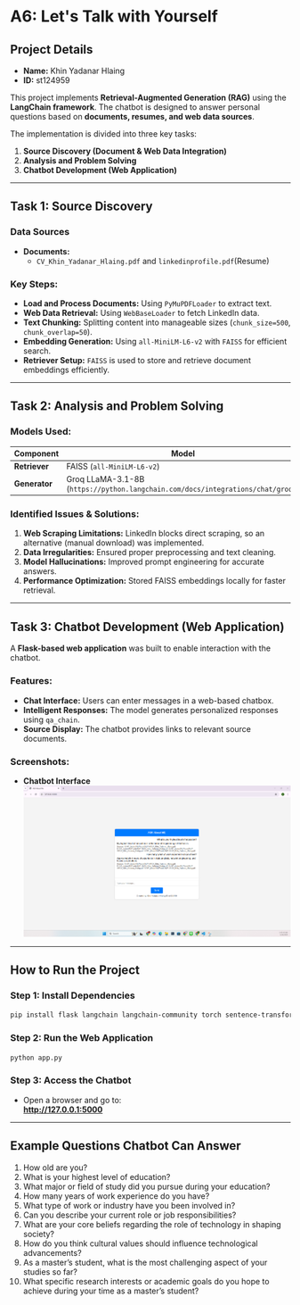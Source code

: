 # A6: Let's Talk with Yourself

## Project Details

- **Name:** Khin Yadanar Hlaing  
- **ID:** st124959  

This project implements **Retrieval-Augmented Generation (RAG)** using the **LangChain framework**. The chatbot is designed to answer personal questions based on **documents, resumes, and web data sources**.

The implementation is divided into three key tasks:

1. **Source Discovery (Document & Web Data Integration)**
2. **Analysis and Problem Solving**
3. **Chatbot Development (Web Application)**

---

## Task 1: Source Discovery

### Data Sources
- **Documents:**
  - `CV_Khin_Yadanar_Hlaing.pdf` and `linkedinprofile.pdf`(Resume)


### Key Steps:
- **Load and Process Documents:** Using `PyMuPDFLoader` to extract text.
- **Web Data Retrieval:** Using `WebBaseLoader` to fetch LinkedIn data.
- **Text Chunking:** Splitting content into manageable sizes (`chunk_size=500`, `chunk_overlap=50`).
- **Embedding Generation:** Using `all-MiniLM-L6-v2` with `FAISS` for efficient search.
- **Retriever Setup:** `FAISS` is used to store and retrieve document embeddings efficiently.

---

## Task 2: Analysis and Problem Solving

### Models Used:

| Component    | Model |
|-------------|---------------------------------|
| **Retriever** | FAISS (`all-MiniLM-L6-v2`) |
| **Generator** | Groq LLaMA-3.1-8B (`https://python.langchain.com/docs/integrations/chat/groq/`) |

### Identified Issues & Solutions:
1. **Web Scraping Limitations:** LinkedIn blocks direct scraping, so an alternative (manual download) was implemented.
2. **Data Irregularities:** Ensured proper preprocessing and text cleaning.
3. **Model Hallucinations:** Improved prompt engineering for accurate answers.
4. **Performance Optimization:** Stored FAISS embeddings locally for faster retrieval.

---

## Task 3: Chatbot Development (Web Application)

A **Flask-based web application** was built to enable interaction with the chatbot.

### Features:
- **Chat Interface:** Users can enter messages in a web-based chatbox.
- **Intelligent Responses:** The model generates personalized responses using `qa_chain`.
- **Source Display:** The chatbot provides links to relevant source documents.

### Screenshots:
- **Chatbot Interface**  
  ![Chatbot](images/2.png)

---

## How to Run the Project

### **Step 1: Install Dependencies**
```bash
pip install flask langchain langchain-community torch sentence-transformers faiss-cpu
```

### **Step 2: Run the Web Application**
```bash
python app.py
```

### **Step 3: Access the Chatbot**
- Open a browser and go to:  
  **http://127.0.0.1:5000**

---

## **Example Questions Chatbot Can Answer**
1. How old are you?
2. What is your highest level of education?
3. What major or field of study did you pursue during your education?
4. How many years of work experience do you have?
5. What type of work or industry have you been involved in?
6. Can you describe your current role or job responsibilities?
7. What are your core beliefs regarding the role of technology in shaping society?
8. How do you think cultural values should influence technological advancements?
9. As a master’s student, what is the most challenging aspect of your studies so far?
10. What specific research interests or academic goals do you hope to achieve during your time as a master’s student?


